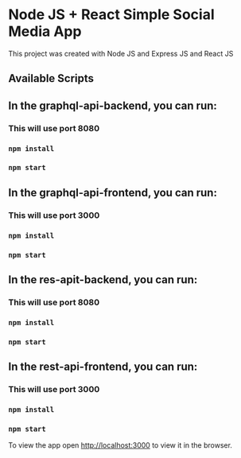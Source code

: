 # Node JS + React Simple Social Media App

This project was created with Node JS and Express JS and React JS
## Available Scripts

## In the graphql-api-backend, you can run:
### This will use port 8080
### `npm install`
### `npm start`

## In the graphql-api-frontend, you can run:
### This will use port 3000
### `npm install`
### `npm start`

## In the res-apit-backend, you can run:
### This will use port 8080
### `npm install`
### `npm start`

## In the rest-api-frontend, you can run:
### This will use port 3000
### `npm install`
### `npm start`


To view the app open [http://localhost:3000](http://localhost:3000) to view it in the browser.
